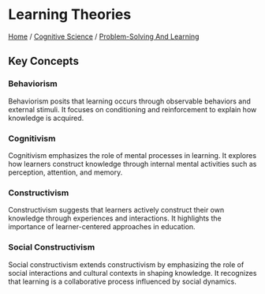# Learning Theories

[Home](../../../../README.md) / [Cognitive Science](../../../../cognitive_science/README.md) / [Problem-Solving And Learning](../../../cognitive_science/problem-solving_and_learning/README.md)

## Key Concepts

### Behaviorism

Behaviorism posits that learning occurs through observable behaviors and external stimuli. It focuses on conditioning and reinforcement to explain how knowledge is acquired.

### Cognitivism

Cognitivism emphasizes the role of mental processes in learning. It explores how learners construct knowledge through internal mental activities such as perception, attention, and memory.

### Constructivism

Constructivism suggests that learners actively construct their own knowledge through experiences and interactions. It highlights the importance of learner-centered approaches in education.

### Social Constructivism

Social constructivism extends constructivism by emphasizing the role of social interactions and cultural contexts in shaping knowledge. It recognizes that learning is a collaborative process influenced by social dynamics.

